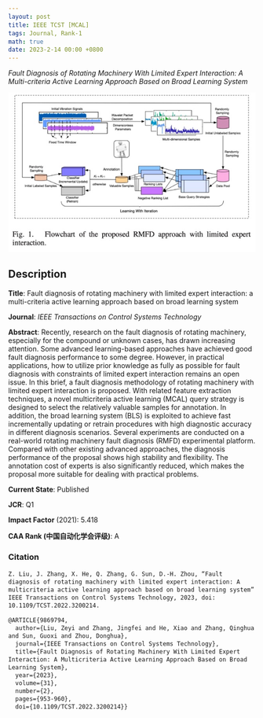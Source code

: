 ```yaml
---
layout: post
title: IEEE TCST [MCAL]
tags: Journal, Rank-1
math: true
date: 2023-2-14 00:00 +0800
---
```

*Fault Diagnosis of Rotating Machinery With Limited Expert Interaction: A Multi-criteria Active Learning Approach Based on Broad Learning System*

![GA](https://github.com/Samlzy/pics/raw/Samlzy-patch-1/MCAL.jpeg)


## Description

**Title**: Fault diagnosis of rotating machinery with limited expert interaction: a multi-criteria active learning approach based on broad learning system

**Journal**: *IEEE Transactions on Control Systems Technology*

**Abstract**: Recently, research on the fault diagnosis of rotating machinery, especially for the compound or unknown cases, has drawn increasing attention. Some advanced learning-based approaches have achieved good fault diagnosis performance to some degree. However, in practical applications, how to utilize prior knowledge as fully as possible for fault diagnosis with constraints of limited expert interaction remains an open issue. In this brief, a fault diagnosis methodology of rotating machinery with limited expert interaction is proposed. With related feature extraction techniques, a novel multicriteria active learning (MCAL) query strategy is designed to select the relatively valuable samples for annotation. In addition, the broad learning system (BLS) is exploited to achieve fast incrementally updating or retrain procedures with high diagnostic accuracy in different diagnosis scenarios. Several experiments are conducted on a real-world rotating machinery fault diagnosis (RMFD) experimental platform. Compared with other existing advanced approaches, the diagnosis performance of the proposal shows high stability and flexibility. The annotation cost of experts is also significantly reduced, which makes the proposal more suitable for dealing with practical problems.

**Current State**: Published

**JCR**: Q1

**Impact Factor** (2021): 5.418

**CAA Rank (中国自动化学会评级)**: A


### Citation

```
Z. Liu, J. Zhang, X. He, Q. Zhang, G. Sun, D.-H. Zhou, “Fault diagnosis of rotating machinery with limited expert interaction: A multicriteria active learning approach based on broad learning system” IEEE Transactions on Control Systems Technology, 2023, doi: 10.1109/TCST.2022.3200214.
```

```
@ARTICLE{9869794,
  author={Liu, Zeyi and Zhang, Jingfei and He, Xiao and Zhang, Qinghua and Sun, Guoxi and Zhou, Donghua},
  journal={IEEE Transactions on Control Systems Technology},
  title={Fault Diagnosis of Rotating Machinery With Limited Expert Interaction: A Multicriteria Active Learning Approach Based on Broad Learning System},
  year={2023},
  volume={31},
  number={2},
  pages={953-960},
  doi={10.1109/TCST.2022.3200214}}

```
